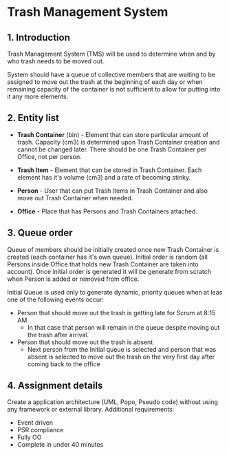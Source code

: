 Trash Management System
=======================

## 1. Introduction

Trash Management System (TMS) will be used to determine when and by who trash needs to be moved out. 

System should have a queue of collective members that are waiting to be assigned to move out the trash at the beginning of each day
or when remaining capacity of the container is not sufficient to allow for putting into it any more elements. 

## 2. Entity list

- **Trash Container** (bin) - Element that can store particular amount of trash. Capacity (cm3) is determined upon Trash Container 
creation and cannot be changed later. There should be one Trash Container per Office, not per person.

- **Trash Item** - Element that can be stored in Trash Container. Each element has it's volume (cm3) and a rate of becoming
 stinky.
 
- **Person** - User that can put Trash Items in Trash Container and also move out Trash Container when needed.
 
- **Office** - Place that has Persons and Trash Containers attached.

## 3. Queue order

Queue of members should be initially created once new Trash Container is created (each container has it's own queue).
Initial order is random (all Persons inside Office that holds new Trash Container are taken into account). Once initial
order is generated it will be generate from scratch when Person is added or removed from office. 

Initial Queue is used only to generate dynamic, priority queues when at leas one of the following events occur:

- Person that should move out the trash is getting late for Scrum at 8:15 AM
    - In that case that person will remain in the queue despite moving out the trash after arrival. 
- Person that should move out the trash is absent
    - Next person from the Initial queue is selected and person that was absent is selected to move out the trash on the very first day after coming back to the office
    
    
## 4. Assignment details

Create a application architecture (UML, Popo, Pseudo code) without using any framework or external library.
Additional requirements:

- Event driven
- PSR compliance
- Fully OO
- Complete in under 40 minutes
